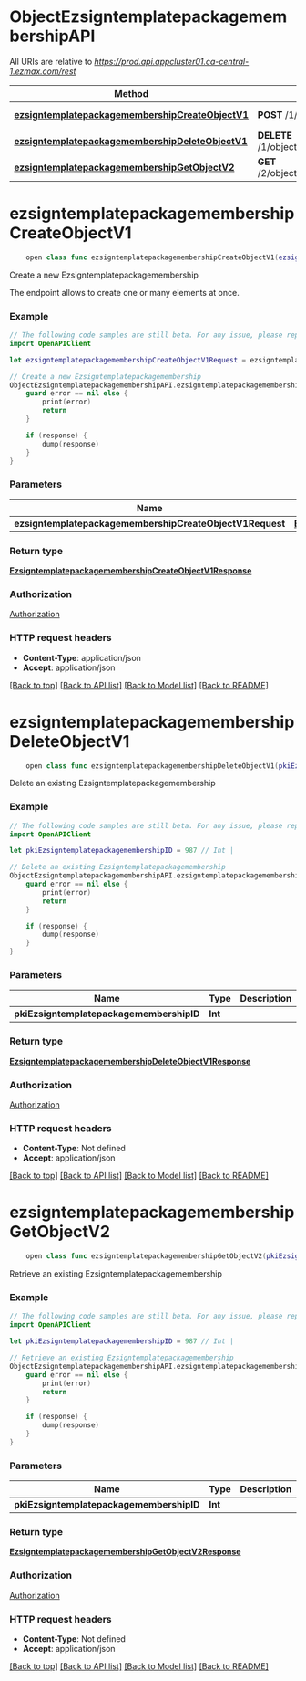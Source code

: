 # ObjectEzsigntemplatepackagemembershipAPI

All URIs are relative to *https://prod.api.appcluster01.ca-central-1.ezmax.com/rest*

Method | HTTP request | Description
------------- | ------------- | -------------
[**ezsigntemplatepackagemembershipCreateObjectV1**](ObjectEzsigntemplatepackagemembershipAPI.md#ezsigntemplatepackagemembershipcreateobjectv1) | **POST** /1/object/ezsigntemplatepackagemembership | Create a new Ezsigntemplatepackagemembership
[**ezsigntemplatepackagemembershipDeleteObjectV1**](ObjectEzsigntemplatepackagemembershipAPI.md#ezsigntemplatepackagemembershipdeleteobjectv1) | **DELETE** /1/object/ezsigntemplatepackagemembership/{pkiEzsigntemplatepackagemembershipID} | Delete an existing Ezsigntemplatepackagemembership
[**ezsigntemplatepackagemembershipGetObjectV2**](ObjectEzsigntemplatepackagemembershipAPI.md#ezsigntemplatepackagemembershipgetobjectv2) | **GET** /2/object/ezsigntemplatepackagemembership/{pkiEzsigntemplatepackagemembershipID} | Retrieve an existing Ezsigntemplatepackagemembership


# **ezsigntemplatepackagemembershipCreateObjectV1**
```swift
    open class func ezsigntemplatepackagemembershipCreateObjectV1(ezsigntemplatepackagemembershipCreateObjectV1Request: EzsigntemplatepackagemembershipCreateObjectV1Request, completion: @escaping (_ data: EzsigntemplatepackagemembershipCreateObjectV1Response?, _ error: Error?) -> Void)
```

Create a new Ezsigntemplatepackagemembership

The endpoint allows to create one or many elements at once.

### Example
```swift
// The following code samples are still beta. For any issue, please report via http://github.com/OpenAPITools/openapi-generator/issues/new
import OpenAPIClient

let ezsigntemplatepackagemembershipCreateObjectV1Request = ezsigntemplatepackagemembership-createObject-v1-Request(aObjEzsigntemplatepackagemembership: [ezsigntemplatepackagemembership-RequestCompound(pkiEzsigntemplatepackagemembershipID: 123, fkiEzsigntemplatepackageID: 123, fkiEzsigntemplateID: 123)]) // EzsigntemplatepackagemembershipCreateObjectV1Request | 

// Create a new Ezsigntemplatepackagemembership
ObjectEzsigntemplatepackagemembershipAPI.ezsigntemplatepackagemembershipCreateObjectV1(ezsigntemplatepackagemembershipCreateObjectV1Request: ezsigntemplatepackagemembershipCreateObjectV1Request) { (response, error) in
    guard error == nil else {
        print(error)
        return
    }

    if (response) {
        dump(response)
    }
}
```

### Parameters

Name | Type | Description  | Notes
------------- | ------------- | ------------- | -------------
 **ezsigntemplatepackagemembershipCreateObjectV1Request** | [**EzsigntemplatepackagemembershipCreateObjectV1Request**](EzsigntemplatepackagemembershipCreateObjectV1Request.md) |  | 

### Return type

[**EzsigntemplatepackagemembershipCreateObjectV1Response**](EzsigntemplatepackagemembershipCreateObjectV1Response.md)

### Authorization

[Authorization](../README.md#Authorization)

### HTTP request headers

 - **Content-Type**: application/json
 - **Accept**: application/json

[[Back to top]](#) [[Back to API list]](../README.md#documentation-for-api-endpoints) [[Back to Model list]](../README.md#documentation-for-models) [[Back to README]](../README.md)

# **ezsigntemplatepackagemembershipDeleteObjectV1**
```swift
    open class func ezsigntemplatepackagemembershipDeleteObjectV1(pkiEzsigntemplatepackagemembershipID: Int, completion: @escaping (_ data: EzsigntemplatepackagemembershipDeleteObjectV1Response?, _ error: Error?) -> Void)
```

Delete an existing Ezsigntemplatepackagemembership



### Example
```swift
// The following code samples are still beta. For any issue, please report via http://github.com/OpenAPITools/openapi-generator/issues/new
import OpenAPIClient

let pkiEzsigntemplatepackagemembershipID = 987 // Int | 

// Delete an existing Ezsigntemplatepackagemembership
ObjectEzsigntemplatepackagemembershipAPI.ezsigntemplatepackagemembershipDeleteObjectV1(pkiEzsigntemplatepackagemembershipID: pkiEzsigntemplatepackagemembershipID) { (response, error) in
    guard error == nil else {
        print(error)
        return
    }

    if (response) {
        dump(response)
    }
}
```

### Parameters

Name | Type | Description  | Notes
------------- | ------------- | ------------- | -------------
 **pkiEzsigntemplatepackagemembershipID** | **Int** |  | 

### Return type

[**EzsigntemplatepackagemembershipDeleteObjectV1Response**](EzsigntemplatepackagemembershipDeleteObjectV1Response.md)

### Authorization

[Authorization](../README.md#Authorization)

### HTTP request headers

 - **Content-Type**: Not defined
 - **Accept**: application/json

[[Back to top]](#) [[Back to API list]](../README.md#documentation-for-api-endpoints) [[Back to Model list]](../README.md#documentation-for-models) [[Back to README]](../README.md)

# **ezsigntemplatepackagemembershipGetObjectV2**
```swift
    open class func ezsigntemplatepackagemembershipGetObjectV2(pkiEzsigntemplatepackagemembershipID: Int, completion: @escaping (_ data: EzsigntemplatepackagemembershipGetObjectV2Response?, _ error: Error?) -> Void)
```

Retrieve an existing Ezsigntemplatepackagemembership



### Example
```swift
// The following code samples are still beta. For any issue, please report via http://github.com/OpenAPITools/openapi-generator/issues/new
import OpenAPIClient

let pkiEzsigntemplatepackagemembershipID = 987 // Int | 

// Retrieve an existing Ezsigntemplatepackagemembership
ObjectEzsigntemplatepackagemembershipAPI.ezsigntemplatepackagemembershipGetObjectV2(pkiEzsigntemplatepackagemembershipID: pkiEzsigntemplatepackagemembershipID) { (response, error) in
    guard error == nil else {
        print(error)
        return
    }

    if (response) {
        dump(response)
    }
}
```

### Parameters

Name | Type | Description  | Notes
------------- | ------------- | ------------- | -------------
 **pkiEzsigntemplatepackagemembershipID** | **Int** |  | 

### Return type

[**EzsigntemplatepackagemembershipGetObjectV2Response**](EzsigntemplatepackagemembershipGetObjectV2Response.md)

### Authorization

[Authorization](../README.md#Authorization)

### HTTP request headers

 - **Content-Type**: Not defined
 - **Accept**: application/json

[[Back to top]](#) [[Back to API list]](../README.md#documentation-for-api-endpoints) [[Back to Model list]](../README.md#documentation-for-models) [[Back to README]](../README.md)

